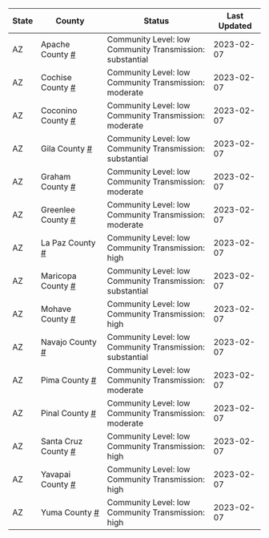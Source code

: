 State | County | Status | Last Updated
--- | --- | --- | --- 
AZ | Apache County <a href="#apache_county">#</a> | <a name="apache_county"></a>Community Level: low<br/>Community Transmission: substantial | 2023-02-07
AZ | Cochise County <a href="#cochise_county">#</a> | <a name="cochise_county"></a>Community Level: low<br/>Community Transmission: moderate | 2023-02-07
AZ | Coconino County <a href="#coconino_county">#</a> | <a name="coconino_county"></a>Community Level: low<br/>Community Transmission: moderate | 2023-02-07
AZ | Gila County <a href="#gila_county">#</a> | <a name="gila_county"></a>Community Level: low<br/>Community Transmission: substantial | 2023-02-07
AZ | Graham County <a href="#graham_county">#</a> | <a name="graham_county"></a>Community Level: low<br/>Community Transmission: moderate | 2023-02-07
AZ | Greenlee County <a href="#greenlee_county">#</a> | <a name="greenlee_county"></a>Community Level: low<br/>Community Transmission: moderate | 2023-02-07
AZ | La Paz County <a href="#la_paz_county">#</a> | <a name="la_paz_county"></a>Community Level: low<br/>Community Transmission: high | 2023-02-07
AZ | Maricopa County <a href="#maricopa_county">#</a> | <a name="maricopa_county"></a>Community Level: low<br/>Community Transmission: substantial | 2023-02-07
AZ | Mohave County <a href="#mohave_county">#</a> | <a name="mohave_county"></a>Community Level: low<br/>Community Transmission: high | 2023-02-07
AZ | Navajo County <a href="#navajo_county">#</a> | <a name="navajo_county"></a>Community Level: low<br/>Community Transmission: substantial | 2023-02-07
AZ | Pima County <a href="#pima_county">#</a> | <a name="pima_county"></a>Community Level: low<br/>Community Transmission: moderate | 2023-02-07
AZ | Pinal County <a href="#pinal_county">#</a> | <a name="pinal_county"></a>Community Level: low<br/>Community Transmission: moderate | 2023-02-07
AZ | Santa Cruz County <a href="#santa_cruz_county">#</a> | <a name="santa_cruz_county"></a>Community Level: low<br/>Community Transmission: high | 2023-02-07
AZ | Yavapai County <a href="#yavapai_county">#</a> | <a name="yavapai_county"></a>Community Level: low<br/>Community Transmission: high | 2023-02-07
AZ | Yuma County <a href="#yuma_county">#</a> | <a name="yuma_county"></a>Community Level: low<br/>Community Transmission: high | 2023-02-07
